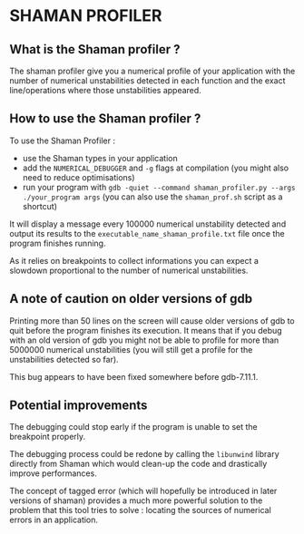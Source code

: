 # SHAMAN PROFILER

## What is the Shaman profiler ?

The shaman profiler give you a numerical profile of your application with the number of numerical unstabilities detected in each function and the exact line/operations where those unstabilities appeared.

## How to use the Shaman profiler ?

To use the Shaman Profiler :
- use the Shaman types in your application
- add the `NUMERICAL_DEBUGGER` and `-g` flags at compilation (you might also need to reduce optimisations)
- run your program with `gdb -quiet --command shaman_profiler.py --args ./your_program args` (you can also use the `shaman_prof.sh` script as a shortcut)

It will display a message every 100000 numerical unstability detected and output its results to the `executable_name_shaman_profile.txt` file once the program finishes running.

As it relies on breakpoints to collect informations you can expect a slowdown proportional to the number of numerical unstabilities.

## A note of caution on older versions of gdb

Printing more than 50 lines on the screen will cause older versions of gdb to quit before the program finishes its execution.
It means that if you debug with an old version of gdb you might not be able to profile for more than 5000000 numerical unstabilities (you will still get a profile for the unstabilities detected so far).

This bug appears to have been fixed somewhere before gdb-7.11.1.

## Potential improvements

The debugging could stop early if the program is unable to set the breakpoint properly.

The debugging process could be redone by calling the `libunwind` library directly from Shaman which would clean-up the code and drastically improve performances.

The concept of tagged error (which will hopefully be introduced in later versions of shaman) provides a much more powerful solution to the problem that this tool tries to solve : locating the sources of numerical errors in an application.